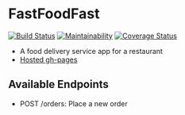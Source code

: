 # FastFoodFast
[![Build Status](https://travis-ci.org/ah-med/FastFoodFast.svg?branch=develop)](https://travis-ci.org/ah-med/FastFoodFast)
[![Maintainability](https://api.codeclimate.com/v1/badges/e4578649e79ee2edac62/maintainability)](https://codeclimate.com/github/ah-med/FastFoodFast/maintainability)
[![Coverage Status](https://coveralls.io/repos/github/ah-med/FastFoodFast/badge.svg?branch=develop)](https://coveralls.io/github/ah-med/FastFoodFast?branch=develop)

- A food delivery service app for a restaurant
- [Hosted gh-pages](https://ah-med.github.io/FastFoodFast/UI/index.html) 

## Available Endpoints

- POST /orders: Place a new order
